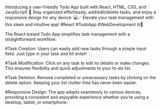 Introducing a user-friendly Todo App built with React, HTML, CSS, and JavaScript! 🚀
Stay organized effortlessly, add/edit/delete tasks, and enjoy a responsive design for any device. 💻✅ 
Elevate your task management with this sleek and intuitive app! #React #TodoApp #WebDevelopment.🌐📝

The React-based Todo App simplifies task management with a straightforward workflow:

#Task Creation: Users can easily add new tasks through a simple input field. Just type in your task and hit enter!

#Task Modification: Click on any task to edit its details or make changes. This ensures flexibility and quick adjustments to your to-do list.

#Task Deletion: Remove completed or unnecessary tasks by clicking on the delete option. Keeping your list clutter-free has never been easier.

#Responsive Design: The app adapts seamlessly to various devices, providing a consistent and enjoyable experience whether you're using a desktop, tablet, or smartphone.
